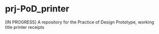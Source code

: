 # prj-PoD_printer
[IN PROGRESS] A repository for the Practice of Design Prototype, working title printer receipts
